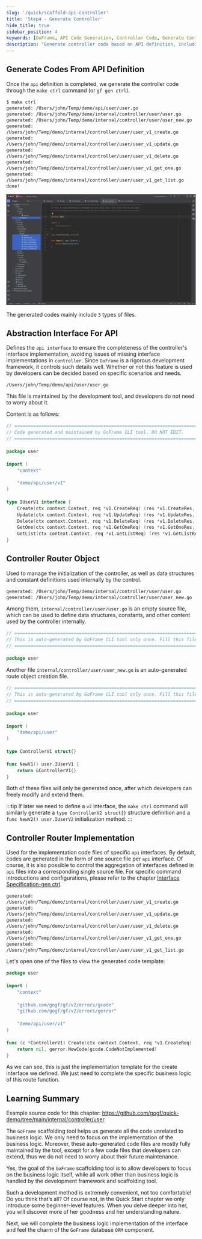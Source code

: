 ```yaml
---
slug: '/quick/scaffold-api-controller'
title: 'Step4 - Generate Controller'
hide_title: true
sidebar_position: 4
keywords: [GoFrame, API Code Generation, Controller Code, Generate Controller, Code Auto Generation, Interface Implementation, GoFrame Framework, Route Object Management, Interface Route Implementation, Code Template]
description: "Generate controller code based on API definition, including API interface files, route object management, and route implementation code, using GoFrame framework's command tool to quickly generate relevant code templates, ensuring complete implementation of the interface, and demonstrating how to implement specific business logic through files."
---
```


## Generate Codes From API Definition

Once the `api` definition is completed, we generate the controller code through the `make ctrl` command (or `gf gen ctrl`).

```text
$ make ctrl
generated: /Users/john/Temp/demo/api/user/user.go
generated: /Users/john/Temp/demo/internal/controller/user/user.go
generated: /Users/john/Temp/demo/internal/controller/user/user_new.go
generated: /Users/john/Temp/demo/internal/controller/user/user_v1_create.go
generated: /Users/john/Temp/demo/internal/controller/user/user_v1_update.go
generated: /Users/john/Temp/demo/internal/controller/user/user_v1_delete.go
generated: /Users/john/Temp/demo/internal/controller/user/user_v1_get_one.go
generated: /Users/john/Temp/demo/internal/controller/user/user_v1_get_list.go
done!
```

![goframe api interface controller](QQ_1731678085194.png)

The generated codes mainly include `3` types of files.

## Abstraction Interface For API

Defines the `api interface` to ensure the completeness of the controller's interface implementation, avoiding issues of missing interface implementations in `controller`. Since `GoFrame` is a rigorous development framework, it controls such details well. Whether or not this feature is used by developers can be decided based on specific scenarios and needs.

```text
/Users/john/Temp/demo/api/user/user.go
```

This file is maintained by the development tool, and developers do not need to worry about it.

Content is as follows:
```go title="api/user/user.go"
// =================================================================================
// Code generated and maintained by GoFrame CLI tool. DO NOT EDIT.
// =================================================================================

package user

import (
    "context"

    "demo/api/user/v1"
)

type IUserV1 interface {
    Create(ctx context.Context, req *v1.CreateReq) (res *v1.CreateRes, err error)
    Update(ctx context.Context, req *v1.UpdateReq) (res *v1.UpdateRes, err error)
    Delete(ctx context.Context, req *v1.DeleteReq) (res *v1.DeleteRes, err error)
    GetOne(ctx context.Context, req *v1.GetOneReq) (res *v1.GetOneRes, err error)
    GetList(ctx context.Context, req *v1.GetListReq) (res *v1.GetListRes, err error)
}
```

## Controller Router Object

Used to manage the initialization of the controller, as well as data structures and constant definitions used internally by the control.

```text
generated: /Users/john/Temp/demo/internal/controller/user/user.go
generated: /Users/john/Temp/demo/internal/controller/user/user_new.go
```

Among them, `internal/controller/user/user.go` is an empty source file, which can be used to define data structures, constants, and other content used by the controller internally.
```go title="internal/controller/user/user.go"
// =================================================================================
// This is auto-generated by GoFrame CLI tool only once. Fill this file as you wish.
// =================================================================================

package user

```

Another file `internal/controller/user/user_new.go` is an auto-generated route object creation file.
```go title="internal/controller/user/user_new.go"
// =================================================================================
// This is auto-generated by GoFrame CLI tool only once. Fill this file as you wish.
// =================================================================================

package user

import (
    "demo/api/user"
)

type ControllerV1 struct{}

func NewV1() user.IUserV1 {
    return &ControllerV1{}
}
```
Both of these files will only be generated once, after which developers can freely modify and extend them.

:::tip
If later we need to define a `v2` interface, the `make ctrl` command will similarly generate a `type ControllerV2 struct{}` structure definition and a `func NewV2() user.IUserV2` initialization method.
:::

## Controller Router Implementation

Used for the implementation code files of specific `api` interfaces. By default, codes are generated in the form of one source file per `api` interface. Of course, it is also possible to control the aggregation of interfaces defined in `api` files into a corresponding single source file. For specific command introductions and configurations, please refer to the chapter [Interface Specification-gen ctrl](../../../docs/开发工具/代码生成-gen/接口规范-gen%20ctrl.md).

```text
generated: /Users/john/Temp/demo/internal/controller/user/user_v1_create.go
generated: /Users/john/Temp/demo/internal/controller/user/user_v1_update.go
generated: /Users/john/Temp/demo/internal/controller/user/user_v1_delete.go
generated: /Users/john/Temp/demo/internal/controller/user/user_v1_get_one.go
generated: /Users/john/Temp/demo/internal/controller/user/user_v1_get_list.go
```

Let's open one of the files to view the generated code template:

```go title="internal/controller/user/user_v1_create.go"
package user

import (
    "context"

    "github.com/gogf/gf/v2/errors/gcode"
    "github.com/gogf/gf/v2/errors/gerror"

    "demo/api/user/v1"
)

func (c *ControllerV1) Create(ctx context.Context, req *v1.CreateReq) (res *v1.CreateRes, err error) {
    return nil, gerror.NewCode(gcode.CodeNotImplemented)
}
```
As we can see, this is just the implementation template for the create interface we defined. We just need to complete the specific business logic of this route function.

## Learning Summary

Example source code for this chapter: https://github.com/gogf/quick-demo/tree/main/internal/controller/user

The `GoFrame` scaffolding tool helps us generate all the code unrelated to business logic. We only need to focus on the implementation of the business logic. Moreover, these auto-generated code files are mostly fully maintained by the tool, except for a few code files that developers can extend, thus we do not need to worry about their future maintenance.

Yes, the goal of the `GoFrame` scaffolding tool is to allow developers to focus on the business logic itself, while all work other than business logic is handled by the development framework and scaffolding tool.

Such a development method is extremely convenient, not too comfortable! Do you think that’s all? Of course not, in the Quick Start chapter we only introduce some beginner-level features. When you delve deeper into her, you will discover more of her goodness and her understanding nature.

Next, we will complete the business logic implementation of the interface and feel the charm of the `GoFrame` database `ORM` component.
